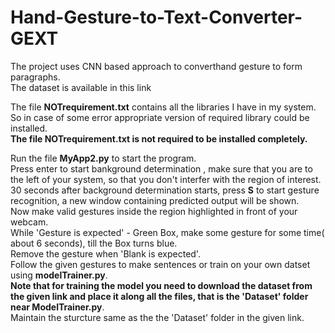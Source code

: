 # Hand-Gesture-to-Text-Converter-GEXT
The project uses CNN based approach to converthand gesture to form paragraphs. <br/>
The dataset is available in this link 

The file **NOTrequirement.txt** contains all the libraries I have in my system. So in case of some error appropriate version of required library could be installed.  
**The file NOTrequirement.txt is not required to be installed completely.**

Run the file  **MyApp2.py** to start the program.  
Press enter to start bankground determination , make sure that you are to the left of your system, so that you don't interfer with the region of interest.  
30 seconds after background determination starts, press **S** to start gesture recognition, a new window containing predicted output will be shown.  
Now make valid gestures inside the region highlighted in front of your webcam.  
While 'Gesture is expected' - Green Box, make some gesture for some time( about 6 seconds), till the Box turns blue.  
Remove the gesture when 'Blank is expected'.  
Follow the given gestures to make sentences or train on your own datset using **modelTrainer.py**.  
**Note that for training the model you need to download the dataset from the given link and place it along all the files, that is the 'Dataset' folder near ModelTrainer.py**.  
Maintain the sturcture same as the the 'Dataset' folder in the given link.  
